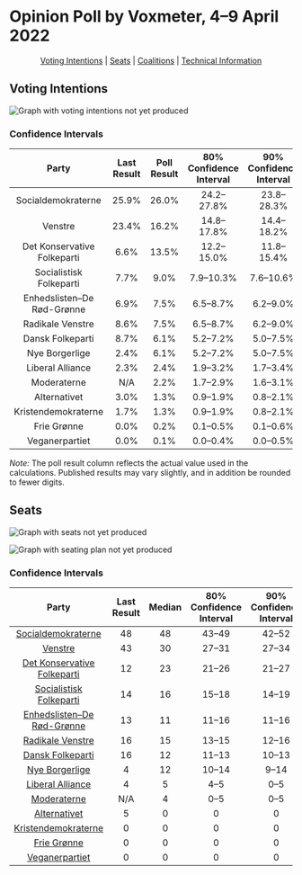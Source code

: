# Opinion Poll by Voxmeter, 4–9 April 2022

<p align="center"><a href="#voting-intentions">Voting Intentions</a> | <a href="#seats">Seats</a> | <a href="#coalitions">Coalitions</a> | <a href="#technical-information">Technical Information</a></p>

## Voting Intentions

![Graph with voting intentions not yet produced](2022-04-09-Voxmeter.png "Voting Intentions")

### Confidence Intervals

| Party | Last Result | Poll Result | 80% Confidence Interval | 90% Confidence Interval | 95% Confidence Interval | 99% Confidence Interval |
|:-----:|:-----------:|:-----------:|:-----------------------:|:-----------------------:|:-----------------------:|:-----------------------:|
| Socialdemokraterne | 25.9% | 26.0% | 24.2–27.8% |23.8–28.3% |23.4–28.8% |22.5–29.7% |
| Venstre | 23.4% | 16.2% | 14.8–17.8% |14.4–18.2% |14.0–18.6% |13.4–19.4% |
| Det Konservative Folkeparti | 6.6% | 13.5% | 12.2–15.0% |11.8–15.4% |11.5–15.7% |10.9–16.5% |
| Socialistisk Folkeparti | 7.7% | 9.0% | 7.9–10.3% |7.6–10.6% |7.4–10.9% |6.9–11.6% |
| Enhedslisten–De Rød-Grønne | 6.9% | 7.5% | 6.5–8.7% |6.2–9.0% |6.0–9.3% |5.6–9.9% |
| Radikale Venstre | 8.6% | 7.5% | 6.5–8.7% |6.2–9.0% |6.0–9.3% |5.6–9.9% |
| Dansk Folkeparti | 8.7% | 6.1% | 5.2–7.2% |5.0–7.5% |4.8–7.8% |4.4–8.3% |
| Nye Borgerlige | 2.4% | 6.1% | 5.2–7.2% |5.0–7.5% |4.8–7.8% |4.4–8.3% |
| Liberal Alliance | 2.3% | 2.4% | 1.9–3.2% |1.7–3.4% |1.6–3.6% |1.4–3.9% |
| Moderaterne | N/A | 2.2% | 1.7–2.9% |1.6–3.1% |1.4–3.3% |1.2–3.7% |
| Alternativet | 3.0% | 1.3% | 0.9–1.9% |0.8–2.1% |0.8–2.2% |0.6–2.5% |
| Kristendemokraterne | 1.7% | 1.3% | 0.9–1.9% |0.8–2.1% |0.8–2.2% |0.6–2.5% |
| Frie Grønne | 0.0% | 0.2% | 0.1–0.5% |0.1–0.6% |0.1–0.7% |0.0–0.9% |
| Veganerpartiet | 0.0% | 0.1% | 0.0–0.4% |0.0–0.5% |0.0–0.6% |0.0–0.7% |

*Note:* The poll result column reflects the actual value used in the calculations. Published results may vary slightly, and in addition be rounded to fewer digits.

## Seats

![Graph with seats not yet produced](2022-04-09-Voxmeter-seats.png "Seats")

![Graph with seating plan not yet produced](2022-04-09-Voxmeter-seating-plan.png "Seating Plan")

### Confidence Intervals

| Party | Last Result | Median | 80% Confidence Interval | 90% Confidence Interval | 95% Confidence Interval | 99% Confidence Interval |
|:-----:|:-----------:|:------:|:-----------------------:|:-----------------------:|:-----------------------:|:-----------------------:|
| <a href="#socialdemokraterne">Socialdemokraterne</a> | 48 | 48 | 43–49 |42–52 |42–53 |41–55 |
| <a href="#venstre">Venstre</a> | 43 | 30 | 27–31 |27–34 |27–35 |24–35 |
| <a href="#det-konservative-folkeparti">Det Konservative Folkeparti</a> | 12 | 23 | 21–26 |21–27 |21–28 |21–28 |
| <a href="#socialistisk-folkeparti">Socialistisk Folkeparti</a> | 14 | 16 | 15–18 |14–19 |13–20 |11–21 |
| <a href="#enhedslisten–de-rød-grønne">Enhedslisten–De Rød-Grønne</a> | 13 | 11 | 11–16 |11–16 |11–16 |10–16 |
| <a href="#radikale-venstre">Radikale Venstre</a> | 16 | 15 | 13–15 |12–16 |10–17 |10–18 |
| <a href="#dansk-folkeparti">Dansk Folkeparti</a> | 16 | 12 | 11–13 |10–13 |8–13 |8–14 |
| <a href="#nye-borgerlige">Nye Borgerlige</a> | 4 | 12 | 10–14 |9–14 |9–15 |8–16 |
| <a href="#liberal-alliance">Liberal Alliance</a> | 4 | 5 | 4–5 |0–5 |0–7 |0–7 |
| <a href="#moderaterne">Moderaterne</a> | N/A | 4 | 0–5 |0–5 |0–6 |0–7 |
| <a href="#alternativet">Alternativet</a> | 5 | 0 | 0 |0 |0–4 |0–4 |
| <a href="#kristendemokraterne">Kristendemokraterne</a> | 0 | 0 | 0 |0 |0–4 |0–5 |
| <a href="#frie-grønne">Frie Grønne</a> | 0 | 0 | 0 |0 |0 |0 |
| <a href="#veganerpartiet">Veganerpartiet</a> | 0 | 0 | 0 |0 |0 |0 |

